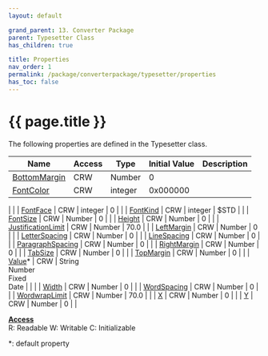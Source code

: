```yaml
---
layout: default

grand_parent: 13. Converter Package
parent: Typesetter Class
has_children: true

title: Properties
nav_order: 1
permalink: /package/converterpackage/typesetter/properties
has_toc: false
---
```

# {{ page.title }}

The following properties are defined in the Typesetter class.

|Name       | Access | Type   | Initial Value | Description |
|----------	|--------|--------|-------------|---------|
| [BottomMargin](/package/converterpackage/typesetter/properties/bottommargin) | CRW | Number | 0 | |
| [FontColor](/package/converterpackage/typesetter/properties/fontcolor) | CRW | integer | 0x000000

 | |
| [FontFace](/package/converterpackage/typesetter/properties/fontface) | CRW | integer | 0 | |
| [FontKind](/package/converterpackage/typesetter/properties/fontkind) | CRW | integer | $STD | |
| [FontSize](/package/converterpackage/typesetter/properties/fontsize) | CRW | Number | 0 | |
| [Height](/package/converterpackage/typesetter/properties/height) | CRW | Number | 0 | |
| [JustificationLimit](/package/converterpackage/typesetter/properties/justificationlimit) | CRW | Number | 70.0 | |
| [LeftMargin](/package/converterpackage/typesetter/properties/leftmargin) | CRW | Number | 0 | |
| [LetterSpacing](/package/converterpackage/typesetter/properties/letterspacing) | CRW | Number | 0 | |
| [LineSpacing](/package/converterpackage/typesetter/properties/linespacing) | CRW | Number | 0 | |
| [ParagraphSpacing](/package/converterpackage/typesetter/properties/paragraphspacing) | CRW | Number | 0 | |
| [RightMargin](/package/converterpackage/typesetter/properties/rightmargin) | CRW | Number | 0 | |
| [TabSize](/package/converterpackage/typesetter/properties/tabsize) | CRW | Number | 0 | |
| [TopMargin](/package/converterpackage/typesetter/properties/topmargin) | CRW | Number | 0 | |
| [Value](/package/converterpackage/typesetter/properties/value)* | CRW | String<br>Number<br>Fixed<br>Date |  | |
| [Width](/package/converterpackage/typesetter/properties/width) | CRW | Number | 0 | |
| [WordSpacing](/package/converterpackage/typesetter/properties/wordspacing) | CRW | Number | 0 | |
| [WordwrapLimit](/package/converterpackage/typesetter/properties/wordwraplimit) | CRW | Number | 70.0 | |
| [X](/package/converterpackage/typesetter/properties/x) | CRW | Number | 0 | |
| [Y](/package/converterpackage/typesetter/properties/y) | CRW | Number | 0 | |

<u><b>Access</b></u><br>
R: Readable
W: Writable
C: Initializable

*: default property